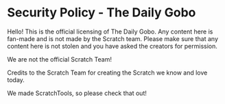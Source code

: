 # Security Policy - The Daily Gobo
Hello! This is the official licensing of The Daily Gobo. Any content here is fan-made and is not made by the Scratch team. Please make sure that any content here is not stolen and you have asked the creators for permission.

We are not the official Scratch Team!

Credits to the Scratch Team for creating the Scratch we know and love today.

We made ScratchTools, so please check that out!
